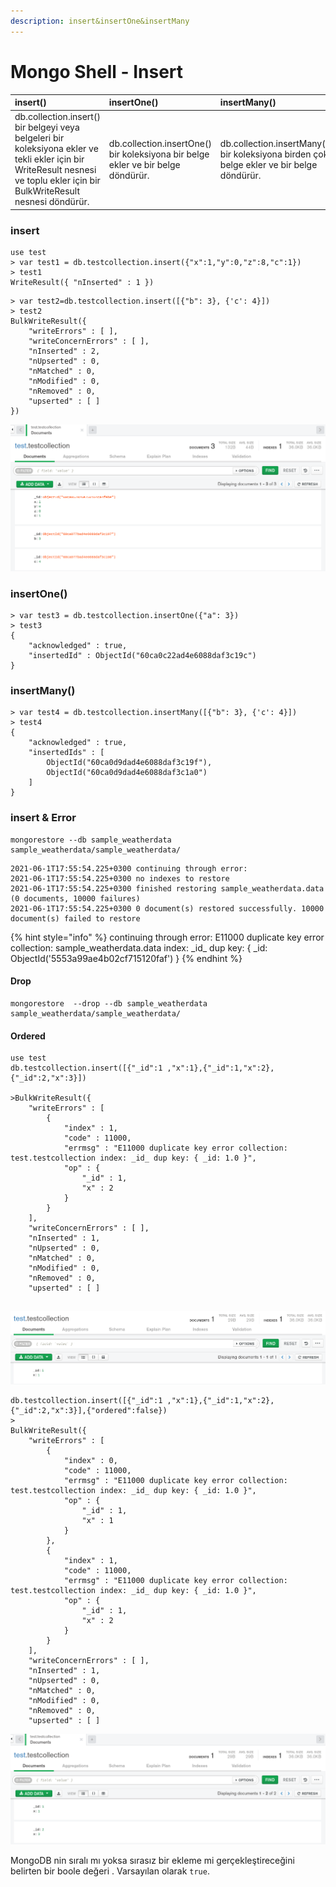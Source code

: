 ```yaml
---
description: insert&insertOne&insertMany
---
```


# Mongo Shell - Insert

 

| insert\(\) | insertOne\(\) | insertMany\(\) |
| :--- | :--- | :--- |
| db.collection.insert\(\)  bir belgeyi veya belgeleri bir koleksiyona ekler ve tekli ekler için bir WriteResult nesnesi ve toplu ekler için bir BulkWriteResult nesnesi döndürür. | db.collection.insertOne\(\) bir koleksiyona bir belge ekler ve  bir belge döndürür. | db.collection.insertMany\(\) bir koleksiyona birden çok belge ekler ve  bir belge döndürür. |

### insert

```text
use test
> var test1 = db.testcollection.insert({"x":1,"y":0,"z":8,"c":1})
> test1
WriteResult({ "nInserted" : 1 })

```

```text
> var test2=db.testcollection.insert([{"b": 3}, {'c': 4}])
> test2
BulkWriteResult({
	"writeErrors" : [ ],
	"writeConcernErrors" : [ ],
	"nInserted" : 2,
	"nUpserted" : 0,
	"nMatched" : 0,
	"nModified" : 0,
	"nRemoved" : 0,
	"upserted" : [ ]
})

```

![](.gitbook/assets/insert.png)

### insertOne\(\)

```text
> var test3 = db.testcollection.insertOne({"a": 3})
> test3
{
	"acknowledged" : true,
	"insertedId" : ObjectId("60ca0c22ad4e6088daf3c19c")
}
```

### insertMany\(\)

```text
> var test4 = db.testcollection.insertMany([{"b": 3}, {'c': 4}])
> test4
{
	"acknowledged" : true,
	"insertedIds" : [
		ObjectId("60ca0d9dad4e6088daf3c19f"),
		ObjectId("60ca0d9dad4e6088daf3c1a0")
	]
}

```

### insert & Error

```text
mongorestore --db sample_weatherdata sample_weatherdata/sample_weatherdata/ 
```

```text
2021-06-1T17:55:54.225+0300	continuing through error: 
2021-06-1T17:55:54.225+0300	no indexes to restore
2021-06-1T17:55:54.225+0300	finished restoring sample_weatherdata.data (0 documents, 10000 failures)
2021-06-1T17:55:54.225+0300	0 document(s) restored successfully. 10000 document(s) failed to restore
```

{% hint style="info" %}
continuing through error: E11000 duplicate key error collection: sample_weatherdata.data index: \_id_ dup key: { \_id: ObjectId\('5553a99ae4b02cf715120faf'\) }
{% endhint %}

#### Drop

```text
mongorestore  --drop --db sample_weatherdata sample_weatherdata/sample_weatherdata/
```

#### Ordered

```text
use test
db.testcollection.insert([{"_id":1 ,"x":1},{"_id":1,"x":2},{"_id":2,"x":3}])

>BulkWriteResult({
	"writeErrors" : [
		{
			"index" : 1,
			"code" : 11000,
			"errmsg" : "E11000 duplicate key error collection: test.testcollection index: _id_ dup key: { _id: 1.0 }",
			"op" : {
				"_id" : 1,
				"x" : 2
			}
		}
	],
	"writeConcernErrors" : [ ],
	"nInserted" : 1,
	"nUpserted" : 0,
	"nMatched" : 0,
	"nModified" : 0,
	"nRemoved" : 0,
	"upserted" : [ ]


```

![](.gitbook/assets/insert-1.png)

```text
db.testcollection.insert([{"_id":1 ,"x":1},{"_id":1,"x":2},{"_id":2,"x":3}],{"ordered":false})
>
BulkWriteResult({
	"writeErrors" : [
		{
			"index" : 0,
			"code" : 11000,
			"errmsg" : "E11000 duplicate key error collection: test.testcollection index: _id_ dup key: { _id: 1.0 }",
			"op" : {
				"_id" : 1,
				"x" : 1
			}
		},
		{
			"index" : 1,
			"code" : 11000,
			"errmsg" : "E11000 duplicate key error collection: test.testcollection index: _id_ dup key: { _id: 1.0 }",
			"op" : {
				"_id" : 1,
				"x" : 2
			}
		}
	],
	"writeConcernErrors" : [ ],
	"nInserted" : 1,
	"nUpserted" : 0,
	"nMatched" : 0,
	"nModified" : 0,
	"nRemoved" : 0,
	"upserted" : [ ]

```

![](.gitbook/assets/insert-2.png)

MongoDB nin sıralı mı yoksa sırasız bir ekleme mi gerçekleştireceğini belirten bir boole değeri . Varsayılan olarak `true`.

